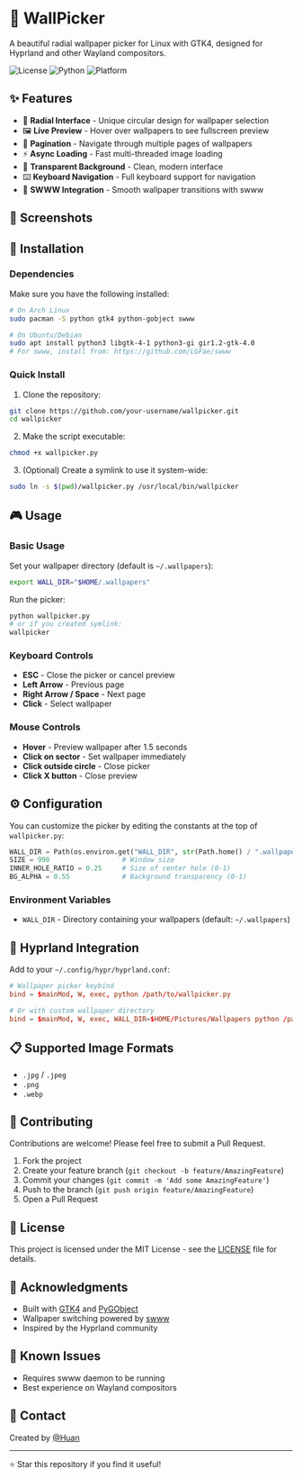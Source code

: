 # 🎨 WallPicker

A beautiful radial wallpaper picker for Linux with GTK4, designed for Hyprland and other Wayland compositors.

![License](https://img.shields.io/badge/license-MIT-blue.svg)
![Python](https://img.shields.io/badge/python-3.8+-blue.svg)
![Platform](https://img.shields.io/badge/platform-Linux-lightgrey.svg)

## ✨ Features

- 🎯 **Radial Interface** - Unique circular design for wallpaper selection
- 🖼️ **Live Preview** - Hover over wallpapers to see fullscreen preview
- 📄 **Pagination** - Navigate through multiple pages of wallpapers
- ⚡ **Async Loading** - Fast multi-threaded image loading
- 🎨 **Transparent Background** - Clean, modern interface
- ⌨️ **Keyboard Navigation** - Full keyboard support for navigation
- 🔄 **SWWW Integration** - Smooth wallpaper transitions with swww

## 📸 Screenshots

<!-- Add your screenshots here -->

## 🚀 Installation

### Dependencies

Make sure you have the following installed:

```bash
# On Arch Linux
sudo pacman -S python gtk4 python-gobject swww

# On Ubuntu/Debian
sudo apt install python3 libgtk-4-1 python3-gi gir1.2-gtk-4.0
# For swww, install from: https://github.com/LGFae/swww
```

### Quick Install

1. Clone the repository:
```bash
git clone https://github.com/your-username/wallpicker.git
cd wallpicker
```

2. Make the script executable:
```bash
chmod +x wallpicker.py
```

3. (Optional) Create a symlink to use it system-wide:
```bash
sudo ln -s $(pwd)/wallpicker.py /usr/local/bin/wallpicker
```

## 🎮 Usage

### Basic Usage

Set your wallpaper directory (default is `~/.wallpapers`):
```bash
export WALL_DIR="$HOME/.wallpapers"
```

Run the picker:
```bash
python wallpicker.py
# or if you created symlink:
wallpicker
```

### Keyboard Controls

- **ESC** - Close the picker or cancel preview
- **Left Arrow** - Previous page
- **Right Arrow / Space** - Next page
- **Click** - Select wallpaper

### Mouse Controls

- **Hover** - Preview wallpaper after 1.5 seconds
- **Click on sector** - Set wallpaper immediately
- **Click outside circle** - Close picker
- **Click X button** - Close preview

## ⚙️ Configuration

You can customize the picker by editing the constants at the top of `wallpicker.py`:

```python
WALL_DIR = Path(os.environ.get("WALL_DIR", str(Path.home() / ".wallpapers")))
SIZE = 990                  # Window size
INNER_HOLE_RATIO = 0.25     # Size of center hole (0-1)
BG_ALPHA = 0.55             # Background transparency (0-1)
```

### Environment Variables

- `WALL_DIR` - Directory containing your wallpapers (default: `~/.wallpapers`)

## 🔧 Hyprland Integration

Add to your `~/.config/hypr/hyprland.conf`:

```conf
# Wallpaper picker keybind
bind = $mainMod, W, exec, python /path/to/wallpicker.py

# Or with custom wallpaper directory
bind = $mainMod, W, exec, WALL_DIR=$HOME/Pictures/Wallpapers python /path/to/wallpicker.py
```

## 📋 Supported Image Formats

- `.jpg` / `.jpeg`
- `.png`
- `.webp`

## 🤝 Contributing

Contributions are welcome! Please feel free to submit a Pull Request.

1. Fork the project
2. Create your feature branch (`git checkout -b feature/AmazingFeature`)
3. Commit your changes (`git commit -m 'Add some AmazingFeature'`)
4. Push to the branch (`git push origin feature/AmazingFeature`)
5. Open a Pull Request

## 📝 License

This project is licensed under the MIT License - see the [LICENSE](LICENSE) file for details.

## 🙏 Acknowledgments

- Built with [GTK4](https://www.gtk.org/) and [PyGObject](https://pygobject.readthedocs.io/)
- Wallpaper switching powered by [swww](https://github.com/LGFae/swww)
- Inspired by the Hyprland community

## 🐛 Known Issues

- Requires swww daemon to be running
- Best experience on Wayland compositors

## 📮 Contact

Created by [@Huan](https://github.com/your-username)

---

⭐ Star this repository if you find it useful!
